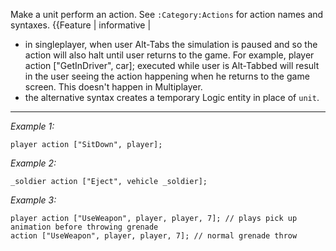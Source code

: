 Make a unit perform an action. See `:Category:Actions` for action names and syntaxes.
{{Feature | informative |
* in singleplayer, when user Alt-Tabs the simulation is paused and so the action will also halt until user returns to the game. For example, <sqf inline>player action ["GetInDriver", car];</sqf> executed while user is Alt-Tabbed will result in the user seeing the action happening when he returns to the game screen. This doesn't happen in Multiplayer.
* the alternative syntax creates a temporary Logic entity in place of `unit`.


---
*Example 1:*
```sqf
player action ["SitDown", player];
```

*Example 2:*
```sqf
_soldier action ["Eject", vehicle _soldier];
```

*Example 3:*
```sqf
player action ["UseWeapon", player, player, 7]; // plays pick up animation before throwing grenade
action ["UseWeapon", player, player, 7]; // normal grenade throw
```